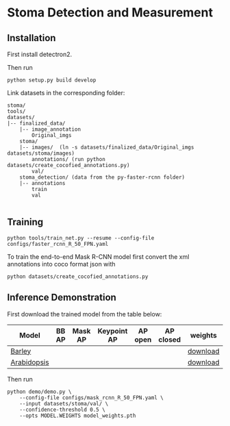 # Stoma Detection and Measurement

## Installation

First install detectron2.

Then run

```
python setup.py build develop
```

Link datasets in the corresponding folder:

```
stoma/
tools/
datasets/
|-- finalized_data/
    |-- image_annotation
        Original_imgs
    stoma/
    |-- images/  (ln -s datasets/finalized_data/Original_imgs datasets/stoma/images)
        annotations/ (run python datasets/create_cocofied_annotations.py)
        val/
    stoma_detection/ (data from the py-faster-rcnn folder)
    |-- annotations
        train
        val
    

```

## Training

```
python tools/train_net.py --resume --config-file configs/faster_rcnn_R_50_FPN.yaml
```

To train the end-to-end Mask R-CNN model first convert the xml annotations into coco format json with

```
python datasets/create_cocofied_annotations.py
```

## Inference Demonstration

First download the trained model from the table below:

| Model       | BB AP | Mask AP | Keypoint AP | AP open | AP closed | weights |
| ----------- | :---------: | :---------: | :---------: | :-----: | :-------: | ------- |
| [Barley](configs/mask_rcnn_barley.yaml) | |   |     |  |  | [download](https://cloudstor.aarnet.edu.au/plus/s/KWFjWBLlE18n9M9) |
| [Arabidopsis](configs/mask_rcnn_arabidopsis.yaml)  | |     |     |  |  | [download](https://cloudstor.aarnet.edu.au/plus/s/iLB4PwuKqjbdSWg) |

Then run
```
python demo/demo.py \
    --config-file configs/mask_rcnn_R_50_FPN.yaml \
    --input datasets/stoma/val/ \
    --confidence-threshold 0.5 \
    --opts MODEL.WEIGHTS model_weights.pth
```
